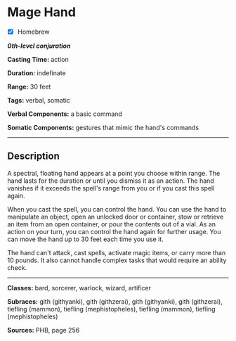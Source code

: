 # Mage Hand

- [x] Homebrew

***0th-level conjuration***

**Casting Time:** action

**Duration:** indefinate

**Range:** 30 feet

**Tags:** verbal, somatic

**Verbal Components:** a basic command

**Somatic Components:** gestures that mimic the hand's commands

---

## Description
A spectral, floating hand appears at a point you choose within range. The hand lasts for the duration or until you dismiss it as an action. The hand vanishes if it exceeds the spell's range from you or if you cast this spell again.

When you cast the spell, you can control the hand. You can use the hand to manipulate an object, open an unlocked door or container, stow or retrieve an item from an open container, or pour the contents out of a vial. As an action on your turn, you can control the hand again for further usage. You can move the hand up to 30 feet each time you use it.

The hand can't attack, cast spells, activate magic items, or carry more than 10 pounds. It also cannot handle complex tasks that would require an ability check.

---

**Classes:** bard, sorcerer, warlock, wizard, artificer

**Subraces:** gith (githyanki), gith (githzerai), gith (githyanki), gith (githzerai), tiefling (mammon), tiefling (mephistopheles), tiefling (mammon), tiefling (mephistopheles)

**Sources:** PHB, page 256
